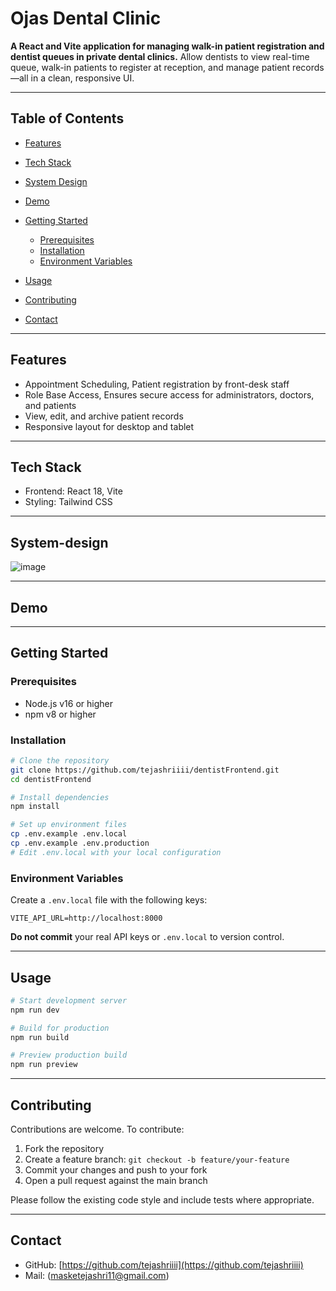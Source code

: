 # Ojas Dental Clinic

**A React and Vite application for managing walk-in patient registration and dentist queues in private dental clinics.**
Allow dentists to view real-time queue, walk-in patients to register at reception, and manage patient records—all in a clean, responsive UI.

---

## Table of Contents

* [Features](#features)
* [Tech Stack](#tech-stack)
* [System Design](#system-design)
* [Demo](#demo)
* [Getting Started](#getting-started)

  * [Prerequisites](#prerequisites)
  * [Installation](#installation)
  * [Environment Variables](#environment-variables)
* [Usage](#usage)
* [Contributing](#contributing)
* [Contact](#contact)

---

## Features

* Appointment Scheduling, Patient registration by front-desk staff
* Role Base Access, Ensures secure access for administrators, doctors, and patients
* View, edit, and archive patient records
* Responsive layout for desktop and tablet

---

## Tech Stack

* Frontend: React 18, Vite
* Styling: Tailwind CSS


---

## System-design

![image](https://github.com/user-attachments/assets/49d0b408-aa6b-4ea9-a6e8-788f0fb25f13)



---

## Demo

---

## Getting Started

### Prerequisites

* Node.js v16 or higher
* npm v8 or higher

### Installation

```bash
# Clone the repository
git clone https://github.com/tejashriiii/dentistFrontend.git
cd dentistFrontend

# Install dependencies
npm install

# Set up environment files
cp .env.example .env.local
cp .env.example .env.production
# Edit .env.local with your local configuration
```

### Environment Variables

Create a `.env.local` file with the following keys:

```dotenv
VITE_API_URL=http://localhost:8000
```
**Do not commit** your real API keys or `.env.local` to version control.

---

## Usage

```bash
# Start development server
npm run dev

# Build for production
npm run build

# Preview production build
npm run preview
```

---

## Contributing

Contributions are welcome. To contribute:

1. Fork the repository
2. Create a feature branch: `git checkout -b feature/your-feature`
3. Commit your changes and push to your fork
4. Open a pull request against the main branch

Please follow the existing code style and include tests where appropriate.

---

## Contact

* GitHub: [https://github.com/tejashriiii](https://github.com/tejashriiii)
* Mail:  (masketejashri11@gmail.com)
